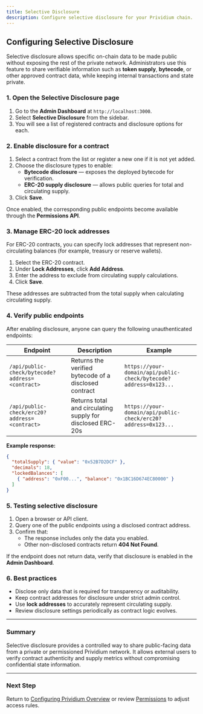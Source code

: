 ```yaml
---
title: Selective Disclosure
description: Configure selective disclosure for your Prividium chain.
---
```


## Configuring Selective Disclosure

Selective disclosure allows specific on-chain data to be made public without exposing the rest of the private network.
Administrators use this feature to share verifiable information such as **token supply**, **bytecode**, or other approved contract data,
while keeping internal transactions and state private.

### 1. Open the Selective Disclosure page

1. Go to the **Admin Dashboard** at `http://localhost:3000`.
2. Select **Selective Disclosure** from the sidebar.
3. You will see a list of registered contracts and disclosure options for each.

### 2. Enable disclosure for a contract

1. Select a contract from the list or register a new one if it is not yet added.
2. Choose the disclosure types to enable:
   - **Bytecode disclosure** — exposes the deployed bytecode for verification.
   - **ERC-20 supply disclosure** — allows public queries for total and circulating supply.
3. Click **Save**.

Once enabled, the corresponding public endpoints become available through the **Permissions API**.

### 3. Manage ERC-20 lock addresses

For ERC-20 contracts, you can specify lock addresses that represent non-circulating balances (for example, treasury or reserve wallets).

1. Select the ERC-20 contract.
2. Under **Lock Addresses**, click **Add Address**.
3. Enter the address to exclude from circulating supply calculations.
4. Click **Save**.

These addresses are subtracted from the total supply when calculating circulating supply.

### 4. Verify public endpoints

After enabling disclosure, anyone can query the following unauthenticated endpoints:

| Endpoint | Description | Example |
|-----------|-------------|----------|
| `/api/public-check/bytecode?address=<contract>` | Returns the verified bytecode of a disclosed contract | `https://your-domain/api/public-check/bytecode?address=0x123...` |
| `/api/public-check/erc20?address=<contract>` | Returns total and circulating supply for disclosed ERC-20s | `https://your-domain/api/public-check/erc20?address=0x123...` |

**Example response:**

```json
{
  "totalSupply": { "value": "0x52B7D2DCF" },
  "decimals": 18,
  "lockedBalances": [
    { "address": "0xF00...", "balance": "0x1BC16D674EC80000" }
  ]
}
```

### 5. Testing selective disclosure

1. Open a browser or API client.
2. Query one of the public endpoints using a disclosed contract address.
3. Confirm that:
   - The response includes only the data you enabled.
   - Other non-disclosed contracts return **404 Not Found**.

If the endpoint does not return data, verify that disclosure is enabled in the **Admin Dashboard**.

### 6. Best practices

- Disclose only data that is required for transparency or auditability.
- Keep contract addresses for disclosure under strict admin control.
- Use **lock addresses** to accurately represent circulating supply.
- Review disclosure settings periodically as contract logic evolves.

---

### Summary

Selective disclosure provides a controlled way to share public-facing data from a private or permissioned Prividium network.
It allows external users to verify contract authenticity and supply metrics without compromising confidential state information.

---

### Next Step

Return to [Configuring Prividium Overview](../index.md)
or review [Permissions](./permissions.md) to adjust access rules.
